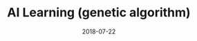 ---
title: AI Learning (genetic algorithm)
codepen: BPWBVM
date: 2018-07-22
excerpt: Following a video of CodingTrain I created this AI learning visualization.
---